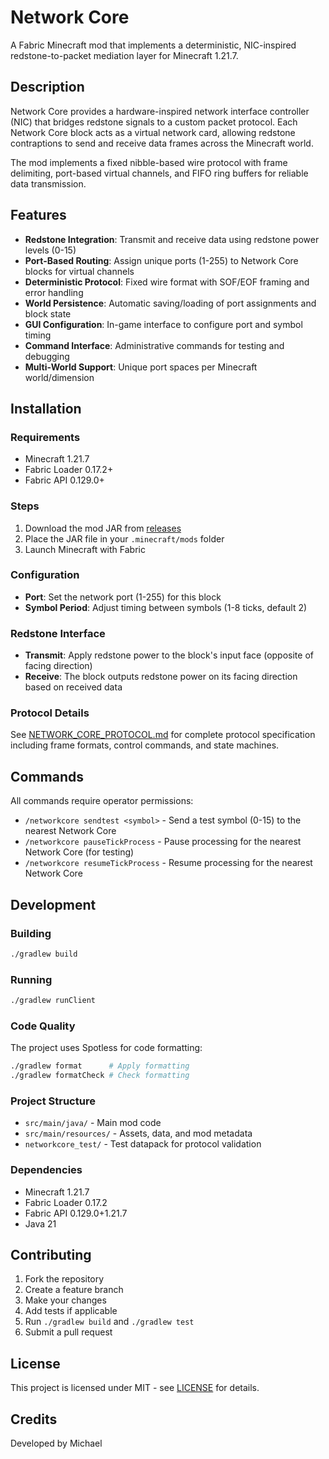 # Network Core

A Fabric Minecraft mod that implements a deterministic, NIC-inspired redstone-to-packet mediation layer for Minecraft 1.21.7.

## Description

Network Core provides a hardware-inspired network interface controller (NIC) that bridges redstone signals to a custom packet protocol. Each Network Core block acts as a virtual network card, allowing redstone contraptions to send and receive data frames across the Minecraft world.

The mod implements a fixed nibble-based wire protocol with frame delimiting, port-based virtual channels, and FIFO ring buffers for reliable data transmission.

## Features

- **Redstone Integration**: Transmit and receive data using redstone power levels (0-15)
- **Port-Based Routing**: Assign unique ports (1-255) to Network Core blocks for virtual channels
- **Deterministic Protocol**: Fixed wire format with SOF/EOF framing and error handling
- **World Persistence**: Automatic saving/loading of port assignments and block state
- **GUI Configuration**: In-game interface to configure port and symbol timing
- **Command Interface**: Administrative commands for testing and debugging
- **Multi-World Support**: Unique port spaces per Minecraft world/dimension

## Installation

### Requirements

- Minecraft 1.21.7
- Fabric Loader 0.17.2+
- Fabric API 0.129.0+

### Steps

1. Download the mod JAR from [releases](https://github.com/michael4d45/network-core/releases)
2. Place the JAR file in your `.minecraft/mods` folder
3. Launch Minecraft with Fabric

### Configuration

- **Port**: Set the network port (1-255) for this block
- **Symbol Period**: Adjust timing between symbols (1-8 ticks, default 2)

### Redstone Interface

- **Transmit**: Apply redstone power to the block's input face (opposite of facing direction)
- **Receive**: The block outputs redstone power on its facing direction based on received data

### Protocol Details

See [NETWORK_CORE_PROTOCOL.md](NETWORK_CORE_PROTOCOL.md) for complete protocol specification including frame formats, control commands, and state machines.

## Commands

All commands require operator permissions:

- `/networkcore sendtest <symbol>` - Send a test symbol (0-15) to the nearest Network Core
- `/networkcore pauseTickProcess` - Pause processing for the nearest Network Core (for testing)
- `/networkcore resumeTickProcess` - Resume processing for the nearest Network Core

## Development

### Building

```bash
./gradlew build
```

### Running

```bash
./gradlew runClient
```

### Code Quality

The project uses Spotless for code formatting:

```bash
./gradlew format      # Apply formatting
./gradlew formatCheck # Check formatting
```

### Project Structure

- `src/main/java/` - Main mod code
- `src/main/resources/` - Assets, data, and mod metadata
- `networkcore_test/` - Test datapack for protocol validation

### Dependencies

- Minecraft 1.21.7
- Fabric Loader 0.17.2
- Fabric API 0.129.0+1.21.7
- Java 21

## Contributing

1. Fork the repository
2. Create a feature branch
3. Make your changes
4. Add tests if applicable
5. Run `./gradlew build` and `./gradlew test`
6. Submit a pull request

## License

This project is licensed under MIT - see [LICENSE](LICENSE) for details.

## Credits

Developed by Michael
